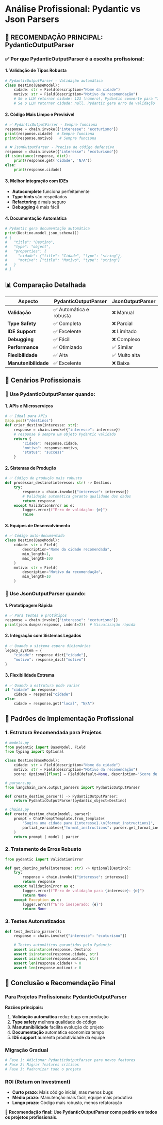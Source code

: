 # Análise Profissional: Pydantic vs Json Parsers

## 🎯 **RECOMENDAÇÃO PRINCIPAL: PydanticOutputParser**

### ✅ **Por que PydanticOutputParser é a escolha profissional:**

#### 1. **Validação de Tipos Robusta**
```python
# PydanticOutputParser - Validação automática
class Destino(BaseModel):
    cidade: str = Field(description="Nome da cidade")
    motivo: str = Field(description="Motivo da recomendação")
    # Se o LLM retornar cidade: 123 (número), Pydantic converte para "123"
    # Se o LLM retornar cidade: null, Pydantic gera erro de validação
```

#### 2. **Código Mais Limpo e Previsível**
```python
# ✅ PydanticOutputParser - Sempre funciona
response = chain.invoke({"interesse": "ecoturismo"})
print(response.cidade)  # Sempre funciona
print(response.motivo)   # Sempre funciona

# ❌ JsonOutputParser - Precisa de código defensivo
response = chain.invoke({"interesse": "ecoturismo"})
if isinstance(response, dict):
    print(response.get('cidade', 'N/A'))
else:
    print(response.cidade)
```

#### 3. **Melhor Integração com IDEs**
- **Autocomplete** funciona perfeitamente
- **Type hints** são respeitados
- **Refactoring** é mais seguro
- **Debugging** é mais fácil

#### 4. **Documentação Automática**
```python
# Pydantic gera documentação automática
print(Destino.model_json_schema())
# {
#   "title": "Destino",
#   "type": "object",
#   "properties": {
#     "cidade": {"title": "Cidade", "type": "string"},
#     "motivo": {"title": "Motivo", "type": "string"}
#   }
# }
```

## 📊 **Comparação Detalhada**

| Aspecto | PydanticOutputParser | JsonOutputParser |
|---------|---------------------|------------------|
| **Validação** | ✅ Automática e robusta | ❌ Manual |
| **Type Safety** | ✅ Completa | ❌ Parcial |
| **IDE Support** | ✅ Excelente | ❌ Limitado |
| **Debugging** | ✅ Fácil | ❌ Complexo |
| **Performance** | ✅ Otimizado | ✅ Similar |
| **Flexibilidade** | ✅ Alta | ✅ Muito alta |
| **Manutenibilidade** | ✅ Excelente | ❌ Baixa |

## 🏢 **Cenários Profissionais**

### 🎯 **Use PydanticOutputParser quando:**

#### 1. **APIs e Microserviços**
```python
# ✅ Ideal para APIs
@app.post("/destinos")
def criar_destino(interesse: str):
    response = chain.invoke({"interesse": interesse})
    # response é sempre um objeto Pydantic validado
    return {
        "cidade": response.cidade,
        "motivo": response.motivo,
        "status": "success"
    }
```

#### 2. **Sistemas de Produção**
```python
# ✅ Código de produção mais robusto
def processar_destino(interesse: str) -> Destino:
    try:
        response = chain.invoke({"interesse": interesse})
        # Validação automática garante qualidade dos dados
        return response
    except ValidationError as e:
        logger.error(f"Erro de validação: {e}")
        raise
```

#### 3. **Equipes de Desenvolvimento**
```python
# ✅ Código auto-documentado
class Destino(BaseModel):
    cidade: str = Field(
        description="Nome da cidade recomendada",
        min_length=1,
        max_length=100
    )
    motivo: str = Field(
        description="Motivo da recomendação",
        min_length=10
    )
```

### 🔧 **Use JsonOutputParser quando:**

#### 1. **Prototipagem Rápida**
```python
# ✅ Para testes e protótipos
response = chain.invoke({"interesse": "ecoturismo"})
print(json.dumps(response, indent=2))  # Visualização rápida
```

#### 2. **Integração com Sistemas Legados**
```python
# ✅ Quando o sistema espera dicionários
legacy_system = {
    "cidade": response_dict["cidade"],
    "motivo": response_dict["motivo"]
}
```

#### 3. **Flexibilidade Extrema**
```python
# ✅ Quando a estrutura pode variar
if "cidade" in response:
    cidade = response["cidade"]
else:
    cidade = response.get("local", "N/A")
```

## 🚀 **Padrões de Implementação Profissional**

### 1. **Estrutura Recomendada para Projetos**
```python
# models.py
from pydantic import BaseModel, Field
from typing import Optional

class Destino(BaseModel):
    cidade: str = Field(description="Nome da cidade")
    motivo: str = Field(description="Motivo da recomendação")
    score: Optional[float] = Field(default=None, description="Score de relevância")

# parsers.py
from langchain_core.output_parsers import PydanticOutputParser

def create_destino_parser() -> PydanticOutputParser:
    return PydanticOutputParser(pydantic_object=Destino)

# chains.py
def create_destino_chain(model, parser):
    prompt = ChatPromptTemplate.from_template(
        "Sugira uma cidade para {interesse}.\n{format_instructions}",
        partial_variables={"format_instructions": parser.get_format_instructions()}
    )
    return prompt | model | parser
```

### 2. **Tratamento de Erros Robusto**
```python
from pydantic import ValidationError

def get_destino_safe(interesse: str) -> Optional[Destino]:
    try:
        response = chain.invoke({"interesse": interesse})
        return response
    except ValidationError as e:
        logger.error(f"Erro de validação para {interesse}: {e}")
        return None
    except Exception as e:
        logger.error(f"Erro inesperado: {e}")
        return None
```

### 3. **Testes Automatizados**
```python
def test_destino_parser():
    response = chain.invoke({"interesse": "ecoturismo"})
    
    # Testes automáticos garantidos pelo Pydantic
    assert isinstance(response, Destino)
    assert isinstance(response.cidade, str)
    assert isinstance(response.motivo, str)
    assert len(response.cidade) > 0
    assert len(response.motivo) > 0
```

## 🎯 **Conclusão e Recomendação Final**

### **Para Projetos Profissionais: PydanticOutputParser**

**Razões principais:**
1. **Validação automática** reduz bugs em produção
2. **Type safety** melhora qualidade do código
3. **Manutenibilidade** facilita evolução do projeto
4. **Documentação** automática economiza tempo
5. **IDE support** aumenta produtividade da equipe

### **Migração Gradual**
```python
# Fase 1: Adicionar PydanticOutputParser para novos features
# Fase 2: Migrar features críticos
# Fase 3: Padronizar todo o projeto
```

### **ROI (Return on Investment)**
- **Curto prazo**: Mais código inicial, mas menos bugs
- **Médio prazo**: Manutenção mais fácil, equipe mais produtiva
- **Longo prazo**: Código mais robusto, menos refatoração

**🎯 Recomendação final: Use PydanticOutputParser como padrão em todos os projetos profissionais.**
